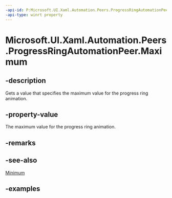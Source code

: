 ```yaml
---
-api-id: P:Microsoft.UI.Xaml.Automation.Peers.ProgressRingAutomationPeer.Maximum
-api-type: winrt property
---
```


# Microsoft.UI.Xaml.Automation.Peers.ProgressRingAutomationPeer.Maximum

<!--
public double Maximum { get; }
-->

## -description

Gets a value that specifies the maximum value for the progress ring animation.

## -property-value

The maximum value for the progress ring animation.

## -remarks

## -see-also

[Minimum](../microsoft.ui.xaml.controls/progressring_minimum.md)

## -examples
